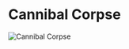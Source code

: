 # Cannibal Corpse

![Cannibal Corpse](http://assets.farmhouse.co/publishing/1-shoot-it-yourself/images/cannibal-corpse-1.jpg)
